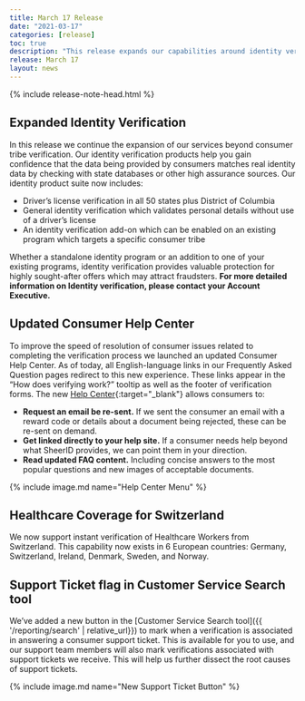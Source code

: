 ```yaml
---
title: March 17 Release
date: "2021-03-17"
categories: [release]
toc: true
description: "This release expands our capabilities around identity verification and includes the launch of an updated Help Center for consumers."
release: March 17
layout: news
---
```


{% include release-note-head.html %}

## Expanded Identity Verification
In this release we continue the expansion of our services beyond consumer tribe verification. Our identity verification products help you gain confidence that the data being provided by consumers matches real identity data by checking with state databases or other high assurance sources. Our identity product suite now includes: 
- Driver’s license verification in all 50 states plus District of Columbia
- General identity verification which validates personal details without use of a driver’s license
- An identity verification add-on which can be enabled on an existing program which targets a specific consumer tribe

Whether a standalone identity program or an addition to one of your existing programs, identity verification provides valuable protection for highly sought-after offers which may attract fraudsters. **For more detailed information on Identity verification, please contact your Account Executive.**

## Updated Consumer Help Center
To improve the speed of resolution of consumer issues related to completing the verification process we launched an updated Consumer Help Center. As of today,  all English-language links in our Frequently Asked Question pages redirect to this new experience. These links appear in the “How does verifying work?” tooltip as well as the footer of verification forms. The new [Help Center](https://offers.sheerid.com/sheerid/help-center/?segment=military&locale=en_US){:target="_blank"} allows consumers to:
- **Request an email be re-sent.** If we sent the consumer an email with a reward code or details about a document being rejected, these can be re-sent on demand. 
- **Get linked directly to your help site.** If a consumer needs help beyond what SheerID provides, we can point them in your direction. 
- **Read updated FAQ content.** Including concise answers to the most popular questions and new images of acceptable documents. 

{% include image.md name="Help Center Menu" %}

## Healthcare Coverage for Switzerland
We now support instant verification of Healthcare Workers from Switzerland. This capability now exists in 6 European countries: Germany, Switzerland, Ireland, Denmark, Sweden, and Norway.

## Support Ticket flag in Customer Service Search tool 
We’ve added a new button in the [Customer Service Search tool]({{ '/reporting/search' | relative_url}}) to mark when a verification is associated in answering a consumer support ticket. This is available for you to use, and our support team members will also mark verifications associated with support tickets we receive. This will help us further dissect the root causes of support tickets.

{% include image.md name="New Support Ticket Button" %}